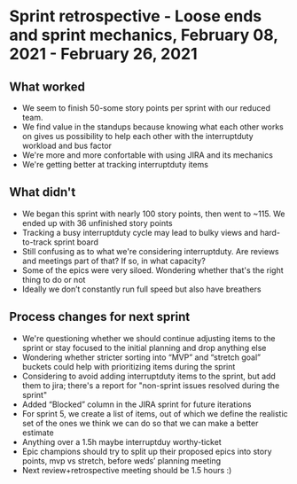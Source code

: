 # Sprint retrospective - Loose ends and sprint mechanics, February 08, 2021 - February 26, 2021

## What worked
* We seem to finish 50-some story points per sprint with our reduced team.
* We find value in the standups because knowing what each other works on gives us possibility to help each other with the interruptduty workload and bus factor
* We're more and more confortable with using JIRA and its mechanics
* We're getting better at tracking interruptduty items

## What didn't
* We began this sprint with nearly 100 story points, then went to ~115. We ended up with 36 unfinished story points
* Tracking a busy interruptduty cycle may lead to bulky views and hard-to-track sprint board
* Still confusing as to what we're considering interruptduty. Are reviews and meetings part of that? If so, in what capacity?
* Some of the epics were very siloed. Wondering whether that's the right thing to do or not
* Ideally we don’t constantly run full speed but also have breathers

## Process changes for next sprint
* We're questioning whether we should continue adjusting items to the sprint or stay focused to the initial planning and drop anything else
* Wondering whether stricter sorting into “MVP” and “stretch goal” buckets could help with prioritizing items during the sprint
* Considering to avoid adding interruptduty items to the sprint, but add them to jira; there's a report for "non-sprint issues resolved during the sprint"
* Added “Blocked” column in the JIRA sprint for future iterations
* For sprint 5, we create a list of items, out of which we define the realistic set of the ones we think we can do so that we can make a better estimate
* Anything over a 1.5h maybe interruptduy worthy-ticket
* Epic champions should try to split up their proposed epics into story points, mvp vs stretch, before weds’ planning meeting
* Next review+retrospective meeting should be 1.5 hours :)
